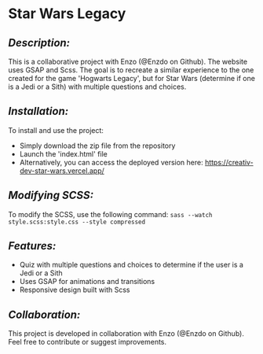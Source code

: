 # Star Wars Legacy

## _Description:_

This is a collaborative project with Enzo (@Enzdo on Github). The website uses GSAP and Scss. The goal is to recreate a similar experience to the one created for the game 'Hogwarts Legacy', but for Star Wars (determine if one is a Jedi or a Sith) with multiple questions and choices.

## _Installation:_

To install and use the project:

- Simply download the zip file from the repository
- Launch the 'index.html' file
- Alternatively, you can access the deployed version here: https://creativ-dev-star-wars.vercel.app/

## _Modifying SCSS:_

To modify the SCSS, use the following command:
```sass --watch style.scss:style.css --style compressed```

## _Features:_

- Quiz with multiple questions and choices to determine if the user is a Jedi or a Sith
- Uses GSAP for animations and transitions
- Responsive design built with Scss

## _Collaboration:_

This project is developed in collaboration with Enzo (@Enzdo on Github). Feel free to contribute or suggest improvements.
